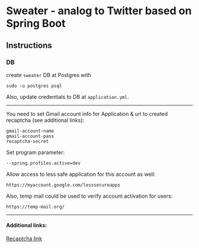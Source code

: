 # Sweater - analog to Twitter based on Spring Boot

## Instructions
### DB

create `sweater` DB at Postgres with

    sudo -u postgres psql
    
Also, update credentials to DB at `application.yml`.    

---

You need to set Gmail account info for Application & url to created recaptcha (see additional links):

    gmail-account-name
    gmail-account-pass
    recaptcha-secret
    
Set program parameter:

    --spring.profiles.active=dev    
    
Allow access to less safe application for this account as well:

    https://myaccount.google.com/lesssecureapps
    
Also, temp mail could be used to verify account activation for users:

    https://temp-mail.org/    
    
---
#### Additional links:

[Recaptcha link](https://www.google.com/recaptcha/admin/site/432757547#list)    
